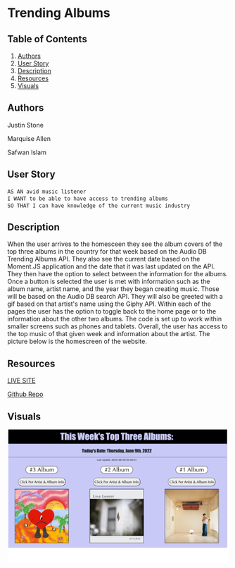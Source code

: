 # Trending Albums
## Table of Contents 
 1. [Authors](#authors)
 2. [User Story](#user-story)
 3. [Description](#description)
 4. [Resources](#resources)
 5. [Visuals](#visuals)

## Authors
Justin Stone 

Marquise Allen 

Safwan Islam
## User Story

```
AS AN avid music listener
I WANT to be able to have access to trending albums 
SO THAT I can have knowledge of the current music industry
```
## Description
When the user arrives to the homesceen they see the album covers of the top three albums in the country for that week based on the Audio DB Trending Albums API. They also see the current date based on the Moment.JS application and the date that it was last updated on the API. They then have the option to select between the information for the albums. Once a button is selected the user is met with information such as the album name, artist name, and the year they began creating music. Those will be based on the Audio DB search API.  They will also be greeted with a gif based on that artist's name using the Giphy API. Within each of the pages the user has the option to toggle back to the home page or to the information about the other two albums. The code is set up to work within smaller screens such as phones and tablets. Overall, the user has access to the top music of that given week and information about the artist. The picture below is the homescreen of the website.

## Resources
[LIVE SITE](https://saislam10.github.io/TrendingMusic/)

[Github Repo](https://github.com/saislam10/TrendingMusic)
## Visuals
![Trending Albums](cover_pic.png)

